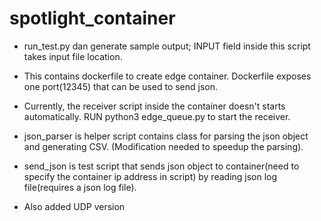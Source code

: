 # spotlight_container
* run_test.py dan generate sample output; INPUT field inside this script takes input file location.

* This contains dockerfile to create edge container. Dockerfile exposes one port(12345) that can be used to send json. <br /> 
* Currently, the receiver script inside the container doesn't starts automatically. RUN python3 edge_queue.py to start the receiver. <br /> 
* json_parser is helper script contains class for parsing the json object and generating CSV. (Modification needed to speedup the parsing).<br /> 
* send_json is test script that sends json object to container(need to specify the container ip address in script) by reading json log file(requires a json log file).
* Also added UDP version
